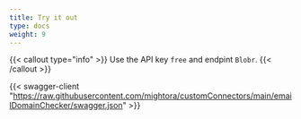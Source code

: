 ```yaml
---
title: Try it out
type: docs
weight: 9
---
```


{{< callout type="info" >}}
  Use the API key `free` and endpint `Blobr`.
{{< /callout >}}

{{< swagger-client "https://raw.githubusercontent.com/mightora/customConnectors/main/emailDomainChecker/swagger.json" >}}
